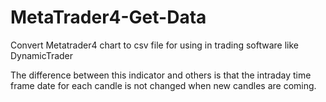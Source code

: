 # MetaTrader4-Get-Data
Convert Metatrader4 chart to csv file for using in trading software like DynamicTrader 

The difference between this indicator and others is that the intraday time frame date for each candle is not changed when new candles are coming. 
